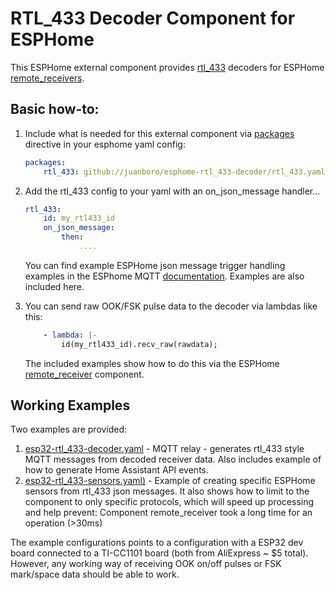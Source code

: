 # RTL_433 Decoder Component for ESPHome
This ESPHome external component provides [rtl_433](https://github.com/merbanan/rtl_433) decoders for ESPHome [remote_receivers](https://esphome.io/components/remote_receiver.html).

## Basic how-to:
1.  Include what is needed for this external component via [packages](https://esphome.io/components/packages.html) directive in your esphome yaml config:
    ```yaml
    packages: 
        rtl_433: github://juanboro/esphome-rtl_433-decoder/rtl_433.yaml
    ```
2.  Add the rtl_433 config to your yaml with an on_json_message handler...
    ```yaml
    rtl_433:
        id: my_rtl433_id
        on_json_message: 
            then:
                ....
    ```
    You can find example ESPHome json message trigger handling examples in the ESPhome MQTT [documentation](https://esphome.io/components/mqtt.html#on-json-message-trigger).  Examples are also included here.

3.  You can send raw OOK/FSK pulse data to the decoder via lambdas like this:
    ```yaml
        - lambda: |-
            id(my_rtl433_id).recv_raw(rawdata);
    ```
    The included examples show how to do this via the ESPHome [remote_receiver](https://esphome.io/components/remote_receiver) component.
## Working Examples
Two examples are provided:
1.  [esp32-rtl_433-decoder.yaml](https://github.com/juanboro/esphome-rtl_433-decoder/blob/main/examples/esp32-rtl_433-decoder.yaml) - MQTT relay - generates rtl_433 style MQTT messages from decoded receiver data.  Also includes example of how to generate Home Assistant API events.
1.  [esp32-rtl_433-sensors.yaml)](https://github.com/juanboro/esphome-rtl_433-decoder/blob/main/examples/esp32-rtl_433-sensors.yaml) - Example of creating specific ESPHome sensors from rtl_433 json messages.  It also shows how to limit to the component to only specific protocols, which will speed up processing and help prevent: Component remote_receiver took a long time for an operation (>30ms)

The example configurations points to a configuration with a ESP32 dev board connected to a TI-CC1101 board (both from AliExpress ~ $5 total).  However, any working way of receiving OOK on/off pulses or FSK mark/space data should be able to work.
